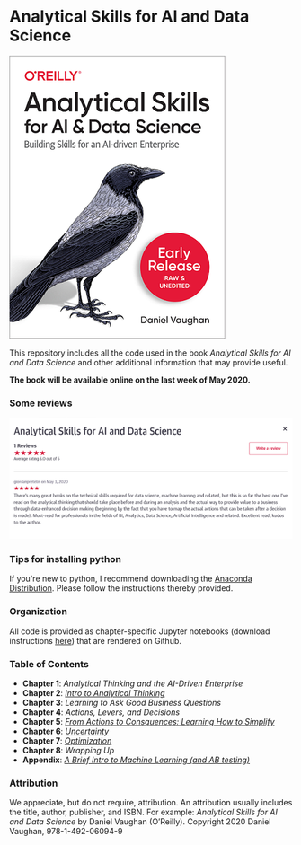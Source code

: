# Analytical Skills for AI and Data Science

![alt text](/figs/cover.png "Early Release Cover")

This repository includes all the code used  in the book _Analytical Skills for AI and Data Science_ and other additional information that may provide useful.

**The book will be available online on the last week of May 2020.**


### Some reviews
![alt text](/figs/review_safari.PNG "review from Safari")

### Tips for installing python

If you're new to python, I recommend downloading the [Anaconda Distribution](https://docs.anaconda.com/anaconda/install/).  Please follow the instructions thereby provided.


### Organization

All code is provided as chapter-specific Jupyter notebooks (download instructions [here](https://jupyter.org/install)) that are rendered on Github.

### Table of Contents

* **Chapter 1**: *Analytical Thinking and the AI-Driven Enterprise* 
* **Chapter 2**: *[Intro to Analytical Thinking](/jupyter_notebooks/chapter2.ipynb)* 
* **Chapter 3**: *Learning to Ask Good Business Questions* 
* **Chapter 4**: *Actions, Levers, and Decisions* 
* **Chapter 5**: *[From Actions to Consquences: Learning How to Simplify](/jupyter_notebooks/chapter5.ipynb)* 
* **Chapter 6**: *[Uncertainty](/jupyter_notebooks/chapter6.ipynb)* 
* **Chapter 7**: *[Optimization](/jupyter_notebooks/chapter7.ipynb)*
* **Chapter 8**: *Wrapping Up*
* **Appendix**: *[A Brief Intro to Machine Learning (and AB testing)](/jupyter_notebooks/appendix.ipynb)*


### Attribution

We appreciate, but do not require, attribution. An attribution usually includes
the title, author, publisher, and ISBN. For example: *Analytical Skills for AI and
Data Science* by Daniel Vaughan (O’Reilly). Copyright 2020 Daniel Vaughan,
978-1-492-06094-9